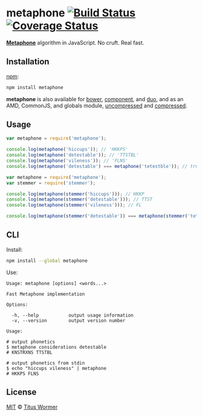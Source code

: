 # metaphone [![Build Status](https://img.shields.io/travis/wooorm/metaphone.svg)](https://travis-ci.org/wooorm/metaphone) [![Coverage Status](https://img.shields.io/codecov/c/github/wooorm/metaphone.svg)](https://codecov.io/github/wooorm/metaphone)

[**Metaphone**](http://en.wikipedia.org/wiki/metaphone) algorithm in
JavaScript. No cruft. Real fast.

## Installation

[npm](https://docs.npmjs.com/cli/install):

```bash
npm install metaphone
```

**metaphone** is also available for [bower](http://bower.io/#install-packages),
[component](https://github.com/componentjs/component), and
[duo](http://duojs.org/#getting-started), and as an AMD, CommonJS, and globals
module, [uncompressed](metaphone.js) and
[compressed](metaphone.min.js).

## Usage

```js
var metaphone = require('metaphone');

console.log(metaphone('hiccups')); // 'HKKPS'
console.log(metaphone('detestable')); // 'TTSTBL'
console.log(metaphone('vileness')); // 'FLNS'
console.log(metaphone('detestable') === metaphone('tetestble')); // true
```

```js
var metaphone = require('metaphone');
var stemmer = require('stemmer');

console.log(metaphone(stemmer('hiccups'))); // HKKP
console.log(metaphone(stemmer('detestable'))); // TTST
console.log(metaphone(stemmer('vileness'))); // FL

console.log(metaphone(stemmer('detestable')) === metaphone(stemmer('tetest'))); // true
```

## CLI

Install:

```bash
npm install --global metaphone
```

Use:

```text
Usage: metaphone [options] <words...>

Fast Metaphone implementation

Options:

  -h, --help           output usage information
  -v, --version        output version number

Usage:

# output phonetics
$ metaphone considerations detestable
# KNSTRXNS TTSTBL

# output phonetics from stdin
$ echo "hiccups vileness" | metaphone
# HKKPS FLNS
```

## License

[MIT](LICENSE) © [Titus Wormer](http://wooorm.com)
